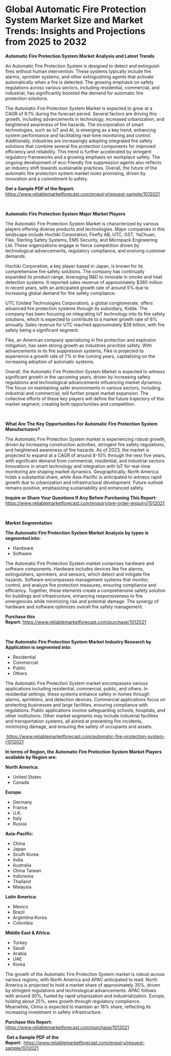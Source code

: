 <p><h1>Global Automatic Fire Protection System Market Size and Market Trends: Insights and Projections from 2025 to 2032</h1></p><p><strong>Automatic Fire Protection System Market Analysis and Latest Trends</strong></p>
<p><p>An Automatic Fire Protection System is designed to detect and extinguish fires without human intervention. These systems typically include fire alarms, sprinkler systems, and other extinguishing agents that activate automatically when a fire is detected. The growing emphasis on safety regulations across various sectors, including residential, commercial, and industrial, has significantly boosted the demand for automatic fire protection solutions.</p><p>The Automatic Fire Protection System Market is expected to grow at a CAGR of 9.1% during the forecast period. Several factors are driving this growth, including advancements in technology, increased urbanization, and heightened awareness of fire hazards. The incorporation of smart technologies, such as IoT and AI, is emerging as a key trend, enhancing system performance and facilitating real-time monitoring and control. Additionally, industries are increasingly adopting integrated fire safety solutions that combine several fire protection components for improved efficiency and reliability. This trend is further accelerated by stringent regulatory frameworks and a growing emphasis on workplace safety. The ongoing development of eco-friendly fire suppression agents also reflects an industry shift towards sustainable practices. Overall, the future of the automatic fire protection system market looks promising, driven by innovation and a commitment to safety.</p></p>
<p><strong>Get a Sample PDF of the Report:&nbsp;</strong> <a href="https://www.reliablemarketforecast.com/enquiry/request-sample/1012021?utm_campaign=3163&utm_medium=2&utm_source=Github&utm_content=ia&utm_term=17042025&utm_id=automatic-fire-protection-system">https://www.reliablemarketforecast.com/enquiry/request-sample/1012021</a></p>
<p>&nbsp;</p>
<p><strong>Automatic Fire Protection System Major Market Players</strong></p>
<p><p>The Automatic Fire Protection System Market is characterized by various players offering diverse products and technologies. Major companies in this landscape include Hochiki Corporation, Firefly AB, UTC, GST, YaChuan, Fike, Sterling Safety Systems, EMS Security, and Micropack Engineering Ltd. These organizations engage in fierce competition driven by technological advancements, regulatory compliance, and evolving customer demands.</p><p>Hochiki Corporation, a key player based in Japan, is known for its comprehensive fire safety solutions. The company has continually expanded its product range, leveraging R&D to innovate in smoke and heat detection systems. It reported sales revenue of approximately $380 million in recent years, with an anticipated growth rate of around 5% due to increasing global demand for fire safety compliance.</p><p>UTC (United Technologies Corporation), a global conglomerate, offers advanced fire protection systems through its subsidiary, Kidde. The company has been focusing on integrating IoT technology into its fire safety solutions, which is expected to contribute to a market growth rate of 6% annually. Sales revenue for UTC reached approximately $38 billion, with fire safety being a significant segment.</p><p>Fike, an American company specializing in fire protection and explosion mitigation, has seen strong growth as industries prioritize safety. With advancements in its fire suppression systems, Fike is projected to experience a growth rate of 7% in the coming years, capitalizing on the increasing adoption of automatic systems.</p><p>Overall, the Automatic Fire Protection System Market is expected to witness significant growth in the upcoming years, driven by increasing safety regulations and technological advancements influencing market dynamics. The focus on maintaining safer environments in various sectors, including industrial and commercial, will further propel market expansion. The collective efforts of these key players will define the future trajectory of this market segment, creating both opportunities and competition.</p></p>
<p>&nbsp;</p>
<p><strong>What Are The Key Opportunities For Automatic Fire Protection System Manufacturers?</strong></p>
<p><p>The Automatic Fire Protection System market is experiencing robust growth, driven by increasing construction activities, stringent fire safety regulations, and heightened awareness of fire hazards. As of 2023, the market is projected to expand at a CAGR of around 8-10% through the next five years, with significant demand from commercial, residential, and industrial sectors. Innovations in smart technology and integration with IoT for real-time monitoring are shaping market dynamics. Geographically, North America holds a substantial share, while Asia-Pacific is anticipated to witness rapid growth due to urbanization and infrastructural development. Future outlook remains positive, emphasizing sustainability and enhanced safety.</p></p>
<p><strong>Inquire or Share Your Questions If Any Before Purchasing This Report:</strong> <a href="https://www.reliablemarketforecast.com/enquiry/pre-order-enquiry/1012021?utm_campaign=3163&utm_medium=2&utm_source=Github&utm_content=ia&utm_term=17042025&utm_id=automatic-fire-protection-system">https://www.reliablemarketforecast.com/enquiry/pre-order-enquiry/1012021</a></p>
<p>&nbsp;</p>
<p><strong>Market Segmentation</strong></p>
<p><strong>The Automatic Fire Protection System Market Analysis by types is segmented into:</strong></p>
<p><ul><li>Hardware</li><li>Software</li></ul></p>
<p><p>The Automatic Fire Protection System market comprises hardware and software components. Hardware includes devices like fire alarms, extinguishers, sprinklers, and sensors, which detect and mitigate fire hazards. Software encompasses management systems that monitor, control, and analyze fire protection measures, ensuring compliance and efficiency. Together, these elements create a comprehensive safety solution for buildings and infrastructure, enhancing responsiveness to fire emergencies while minimizing risk and potential damage. The synergy of hardware and software optimizes overall fire safety management.</p></p>
<p><strong>Purchase this Report:&nbsp;</strong><a href="https://www.reliablemarketforecast.com/purchase/1012021?utm_campaign=3163&utm_medium=2&utm_source=Github&utm_content=ia&utm_term=17042025&utm_id=automatic-fire-protection-system">https://www.reliablemarketforecast.com/purchase/1012021</a></p>
<p>&nbsp;</p>
<p><strong>The Automatic Fire Protection System Market Industry Research by Application is segmented into:</strong></p>
<p><ul><li>Residential</li><li>Commercial</li><li>Public</li><li>Others</li></ul></p>
<p><p>The Automatic Fire Protection System market encompasses various applications including residential, commercial, public, and others. In residential settings, these systems enhance safety in homes through alarms, sprinklers, and detection devices. Commercial applications focus on protecting businesses and large facilities, ensuring compliance with regulations. Public applications involve safeguarding schools, hospitals, and other institutions. Other market segments may include industrial facilities and transportation systems, all aimed at preventing fire incidents, minimizing damage, and ensuring the safety of occupants and assets.</p></p>
<p><a href="https://www.reliablemarketforecast.com/automatic-fire-protection-system-r1012021?utm_campaign=3163&utm_medium=2&utm_source=Github&utm_content=ia&utm_term=17042025&utm_id=automatic-fire-protection-system">&nbsp;https://www.reliablemarketforecast.com/automatic-fire-protection-system-r1012021</a></p>
<p><strong>In terms of Region, the Automatic Fire Protection System Market Players available by Region are:</strong></p>
<p>
    <p> <strong> North America: </strong>
        <ul>
            <li>United States</li>
            <li>Canada</li>
        </ul>
        </p> 
    <p> <strong> Europe: </strong>
        <ul>
            <li>Germany</li>
            <li>France</li>
            <li>U.K.</li>
            <li>Italy</li>
            <li>Russia</li>
        </ul>
        </p> 
    <p> <strong> Asia-Pacific: </strong>
        <ul>
            <li>China</li>
            <li>Japan</li>
            <li>South Korea</li>
            <li>India</li>
            <li>Australia</li>
            <li>China Taiwan</li>
            <li>Indonesia</li>
            <li>Thailand</li>
            <li>Malaysia</li>
        </ul>
        </p> 
    <p> <strong> Latin America: </strong>
        <ul>
            <li>Mexico</li>
            <li>Brazil</li>
            <li>Argentina Korea</li>
            <li>Colombia</li>
        </ul>
        </p> 
    <p> <strong> Middle East & Africa: </strong>
        <ul>
            <li>Turkey</li>
            <li>Saudi</li>
            <li>Arabia</li>
            <li>UAE</li>
            <li>Korea</li>
        </ul>
    </p>
    </p>
<p><p>The growth of the Automatic Fire Protection System market is robust across various regions, with North America and APAC anticipated to lead. North America is projected to hold a market share of approximately 35%, driven by stringent regulations and technological advancements. APAC follows with around 30%, fueled by rapid urbanization and industrialization. Europe, holding about 25%, sees growth through regulatory compliance. Meanwhile, China is expected to maintain an 18% share, reflecting its increasing investment in safety infrastructure.</p></p>
<p><strong>Purchase this Report: </strong><a href="https://www.reliablemarketforecast.com/purchase/1012021?utm_campaign=3163&utm_medium=2&utm_source=Github&utm_content=ia&utm_term=17042025&utm_id=automatic-fire-protection-system">https://www.reliablemarketforecast.com/purchase/1012021</a></p>
<p>&nbsp;<strong>Get a Sample PDF of the Report:&nbsp;&nbsp;</strong><a href="https://www.reliablemarketforecast.com/enquiry/request-sample/1012021?utm_campaign=3163&utm_medium=2&utm_source=Github&utm_content=ia&utm_term=17042025&utm_id=automatic-fire-protection-system">https://www.reliablemarketforecast.com/enquiry/request-sample/1012021</a></p>
<p><strong></strong></p>
<p><p></p><p></p><p></p></p>